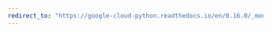 ```yaml
---
redirect_to: "https://google-cloud-python.readthedocs.io/en/0.16.0/_modules/gcloud/storage/bucket.html"
---
```

